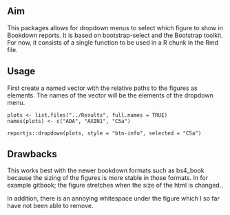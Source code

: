 ## Aim

This packages allows for dropdown menus to select which figure to show in Bookdown reports. It is based on bootstrap-select and the Bootstrap toolkit. For now, it consists of a single function to be used in a R chunk in the Rmd file. 

## Usage

First create a named vector with the relative paths to the figures as elements. The names of the vector will be the elements of the dropdown menu.

```{r}
plots <- list.files("../Results", full.names = TRUE)
names(plots) <- c("ADA", "AXIN1", "C5a")

reportjs::dropdown(plots, style = "btn-info", selected = "C5a")
```

## Drawbacks

This works best with the newer bookdown formats such as bs4_book because the sizing of the figures is more stable in those formats. In for example gitbook; the figure stretches when the size of the html is changed..

In addition, there is an annoying whitespace under the figure which I so far have not been able to remove.
